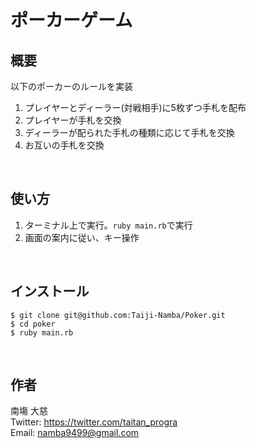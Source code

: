 # ポーカーゲーム
## 概要
以下のポーカーのルールを実装
1. プレイヤーとディーラー(対戦相手)に5枚ずつ手札を配布
2. プレイヤーが手札を交換
3. ディーラーが配られた手札の種類に応じて手札を交換
4. お互いの手札を交換
<br>

## 使い方
1. ターミナル上で実行。`ruby main.rb`で実行
2. 画面の案内に従い、キー操作
<br>

## インストール
```
$ git clone git@github.com:Taiji-Namba/Poker.git
$ cd poker
$ ruby main.rb
```
<br>

## 作者
南塲 大慈  
Twitter: https://twitter.com/taitan_progra  
Email: namba9499@gmail.com  
